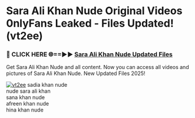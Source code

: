# Sara Ali Khan Nude Original Videos 0nlyFans Leaked - Files Updated! (vt2ee)

<h3>🔴 CLICK HERE 🌐==►► <a href="https://tinyurl.com/5h6xmrr3" rel="nofollow">Sara Ali Khan Nude Updated Files</a></h3>

Get Sara Ali Khan Nude and all content. Now you can access all videos and pictures of Sara Ali Khan Nude. New Updated Files 2025!

[![vt2ee](https://i.imgur.com/KVD873Z.gif)](https://tinyurl.com/5h6xmrr3)
sadia khan nude<br>
nude sara ali khan<br>
sana khan nude<br>
afreen khan nude<br>
hina khan nude